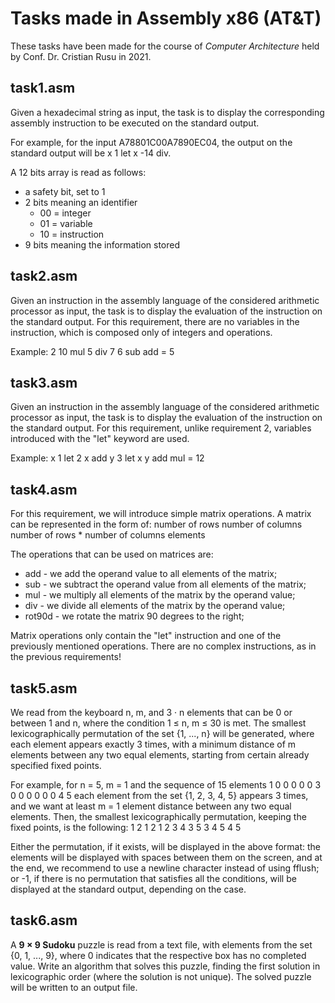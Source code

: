 # Tasks made in Assembly x86 (AT&T)

These tasks have been made for the course of *Computer Architecture* held by Conf. Dr. Cristian Rusu in 2021.

## task1.asm

Given a hexadecimal string as input, the task is to display the corresponding assembly instruction to be executed on the standard output.

For example, for the input A78801C00A7890EC04, the output on the standard output will be x 1 let x -14 div.

A 12 bits array is read as follows:
  - a safety bit, set to 1
  - 2 bits meaning an identifier
      - 00 = integer
      - 01 = variable
      - 10 = instruction
  - 9 bits meaning the information stored

## task2.asm

Given an instruction in the assembly language of the considered arithmetic processor as input, the task is to display the evaluation of the instruction on the standard output. For this requirement, there are no variables in the instruction, which is composed only of integers and operations.

Example: 2 10 mul 5 div 7 6 sub add = 5

## task3.asm

Given an instruction in the assembly language of the considered arithmetic processor as input, the task is to display the evaluation of the instruction on the standard output. For this requirement, unlike requirement 2, variables introduced with the "let" keyword are used.

Example: x 1 let 2 x add y 3 let x y add mul = 12

## task4.asm

For this requirement, we will introduce simple matrix operations. A matrix can be represented in the form of: number of rows number of columns number of rows * number of columns elements

The operations that can be used on matrices are:
 - add - we add the operand value to all elements of the matrix;
 - sub - we subtract the operand value from all elements of the matrix;
 - mul - we multiply all elements of the matrix by the operand value;
 - div - we divide all elements of the matrix by the operand value;
 - rot90d - we rotate the matrix 90 degrees to the right;

Matrix operations only contain the "let" instruction and one of the previously mentioned operations. There are no complex instructions, as in the previous requirements!

## task5.asm

We read from the keyboard n, m, and 3 · n elements that can be 0 or between 1 and n, where the condition 1 ≤ n, m ≤ 30 is met. The smallest lexicographically permutation of the set {1, ..., n} will be generated, where each element appears exactly 3 times, with a minimum distance of m elements between any two equal elements, starting from certain already specified fixed points.

For example, for n = 5, m = 1 and the sequence of 15 elements
1 0 0 0 0 0 3 0 0 0 0 0 0 4 5
each element from the set {1, 2, 3, 4, 5} appears 3 times, and we want at least m = 1 element distance between any two equal elements. Then, the smallest lexicographically permutation, keeping the fixed points, is the following:
1 2 1 2 1 2 3 4 3 5 3 4 5 4 5

Either the permutation, if it exists, will be displayed in the above format: the elements will be displayed with spaces between them on the screen, and at the end, we recommend to use a newline character instead of using fflush; or -1, if there is no permutation that satisfies all the conditions, will be displayed at the standard output, depending on the case.

## task6.asm

A **9 × 9 Sudoku** puzzle is read from a text file, with elements from the set {0, 1, ..., 9}, where 0 indicates that the respective box has no completed value. Write an algorithm that solves this puzzle, finding the first solution in lexicographic order (where the solution is not unique). The solved puzzle will be written to an output file.